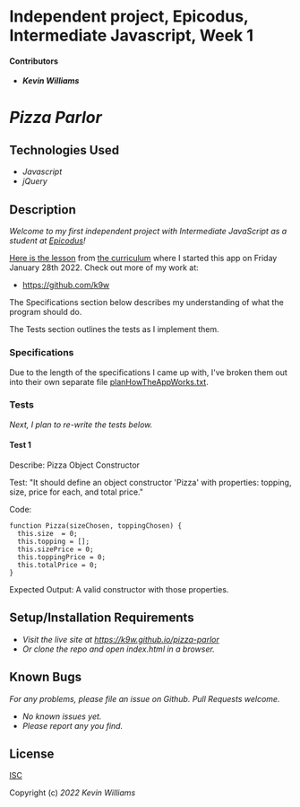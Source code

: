 # Independent project, Epicodus, Intermediate Javascript, Week 1

#### Contributors

 * _**Kevin Williams**_

# _Pizza Parlor_

## Technologies Used

* _Javascript_
* _jQuery_

## Description

_Welcome to my first independent project with Intermediate JavaScript
as a student at [Epicodus](https://epicodus.com)!_

[Here is the
lesson](https://www.learnhowtoprogram.com/intermediate-javascript/object-oriented-javascript/object-oriented-javascript-independent-project)
from [the curriculum](https://learnhowtoprogram.com) where I started
this app on Friday January 28th 2022. Check out more of my work at:

 * https://github.com/k9w

The Specifications section below describes my understanding of what the program
should do.

The Tests section outlines the tests as I implement them.

### Specifications

Due to the length of the specifications I came up with, I've broken
them out into their own separate file
[planHowTheAppWorks.txt](https://github.com/k9w/pizza-parlor/blob/main/planHowTheAppWorks.txt).


### Tests

_Next, I plan to re-write the tests below._

#### Test 1

Describe: Pizza Object Constructor

Test: "It should define an object constructor 'Pizza' with properties:
topping, size, price for each, and total price."

Code:
```
function Pizza(sizeChosen, toppingChosen) {
  this.size  = 0;
  this.topping = [];
  this.sizePrice = 0;
  this.toppingPrice = 0;
  this.totalPrice = 0;
}
```
Expected Output: A valid constructor with those properties.


## Setup/Installation Requirements

* _Visit the live site at https://k9w.github.io/pizza-parlor_
* _Or clone the repo and open index.html in a browser._


## Known Bugs

_For any problems, please file an issue on Github. Pull Requests welcome._

- _No known issues yet._
- _Please report any you find._


## License

[ISC](https://choosealicense.com/licenses/isc)

Copyright (c) _2022_ _Kevin Williams_

